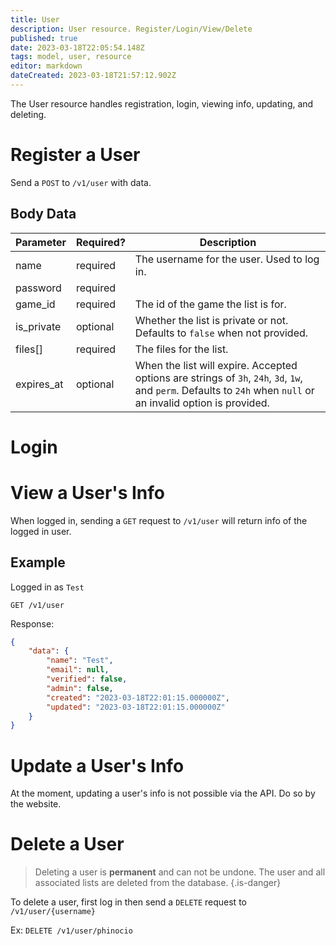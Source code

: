 ```yaml
---
title: User
description: User resource. Register/Login/View/Delete
published: true
date: 2023-03-18T22:05:54.148Z
tags: model, user, resource
editor: markdown
dateCreated: 2023-03-18T21:57:12.902Z
---
```


The User resource handles registration, login, viewing info, updating, and deleting.

# Register a User

Send a `POST` to `/v1/user` with data.


## Body Data

|Parameter | Required? | Description            |
|--------- | --------- | ---------------------- |
| name     | required  | The username for the user. Used to log in. |
| password | required  | 
game_id | required | The id of the game the list is for.
is_private | optional | Whether the list is private or not. Defaults to `false` when not provided.
files[] | required | The files for the list.
expires_at | optional | When the list will expire. Accepted options are strings of `3h`, `24h`, `3d`, `1w`, and `perm`. Defaults to `24h` when `null` or an invalid option is provided.

# Login

# View a User's Info

When logged in, sending a `GET` request to `/v1/user` will return info of the logged in user.

## Example

Logged in as `Test`

`GET /v1/user`

Response:

```json
{
    "data": {
        "name": "Test",
        "email": null,
        "verified": false,
        "admin": false,
        "created": "2023-03-18T22:01:15.000000Z",
        "updated": "2023-03-18T22:01:15.000000Z"
    }
}
```

# Update a User's Info

At the moment, updating a user's info is not possible via the API. Do so by the website.

# Delete a User

> Deleting a user is **permanent** and can not be undone. The user and all associated lists are deleted from the database.
{.is-danger}

To delete a user, first log in then send a `DELETE` request to `/v1/user/{username}`

Ex: `DELETE /v1/user/phinocio`

